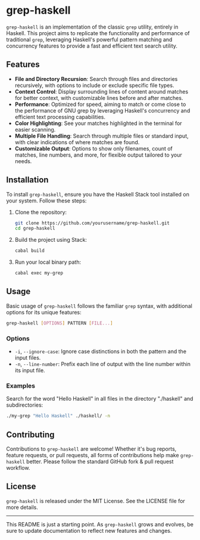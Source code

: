 # grep-haskell

`grep-haskell` is an implementation of the classic `grep` utility, entirely in Haskell. This project aims to replicate the functionality and performance of traditional `grep`, leveraging Haskell's powerful pattern matching and concurrency features to provide a fast and efficient text search utility.

## Features

- **File and Directory Recursion**: Search through files and directories recursively, with options to include or exclude specific file types.
- **Context Control**: Display surrounding lines of content around matches for better context, with customizable lines before and after matches.
- **Performance**: Optimized for speed, aiming to match or come close to the performance of GNU grep by leveraging Haskell's concurrency and efficient text processing capabilities.
- **Color Highlighting**: See your matches highlighted in the terminal for easier scanning.
- **Multiple File Handling**: Search through multiple files or standard input, with clear indications of where matches are found.
- **Customizable Output**: Options to show only filenames, count of matches, line numbers, and more, for flexible output tailored to your needs.

## Installation

To install `grep-haskell`, ensure you have the Haskell Stack tool installed on your system. Follow these steps:

1. Clone the repository:
   ```bash
   git clone https://github.com/yourusername/grep-haskell.git
   cd grep-haskell
   ```

2. Build the project using Stack:
   ```bash
   cabal build
   ```

3. Run your local binary path:
   ```bash
   cabal exec my-grep
   ```

## Usage

Basic usage of `grep-haskell` follows the familiar `grep` syntax, with additional options for its unique features:

```bash
grep-haskell [OPTIONS] PATTERN [FILE...]
```

### Options

- `-i`, `--ignore-case`: Ignore case distinctions in both the pattern and the input files.
- `-n`, `--line-number`: Prefix each line of output with the line number within its input file.

### Examples

Search for the word "Hello Haskell" in all files in the directory "./haskell" and subdirectories:

```bash
./my-grep "Hello Haskell" ./haskell/ -n
```


## Contributing

Contributions to `grep-haskell` are welcome! Whether it's bug reports, feature requests, or pull requests, all forms of contributions help make `grep-haskell` better. Please follow the standard GitHub fork & pull request workflow.

## License

`grep-haskell` is released under the MIT License. See the LICENSE file for more details.

---

This README is just a starting point. As `grep-haskell` grows and evolves, be sure to update documentation to reflect new features and changes.